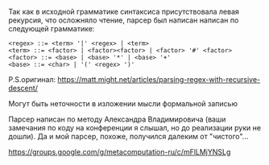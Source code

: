Так как в исходной грамматике синтаксиса присутствовала левая рекурсия, что осложняло чтение, парсер был написан
написан по следующей грамматике:
```
<regex> ::= <term> '|' <regex> | <term>
<term> ::= <factor> | <factor><factor> | <factor> '#' <factor>
<factor> ::= <base> | <base> '*' | <base> '+' 
<base> ::= <char> | '(' <regex> ')'
```
P.S.оригинал: https://matt.might.net/articles/parsing-regex-with-recursive-descent/

Могут быть неточности в изложении мысли формальной записью

Парсер написан по методу Александра Владимировича (ваши замечания по коду на конференции
я слышал, но до реализации руки не дошли). Да и мой парсер, похоже, получился далеким от "чистого"...

https://groups.google.com/g/metacomputation-ru/c/mFlLMjYNSLg